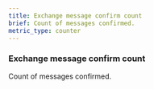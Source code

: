 ```yaml
---
title: Exchange message confirm count
brief: Count of messages confirmed.
metric_type: counter
---
```

### Exchange message confirm count

Count of messages confirmed.
